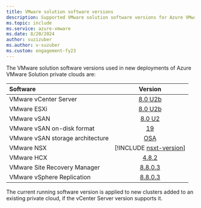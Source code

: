```yaml
---
title: VMware solution software versions
description: Supported VMware solution software versions for Azure VMware Solution.
ms.topic: include
ms.service: azure-vmware
ms.date: 8/20/2024
author: suzizuber
ms.author: v-suzuber
ms.custom: engagement-fy23
---
```


<!-- Used in faq.md and concepts-private-clouds-clusters#host-maintenance-and-lifecycle-management and introduction#vmware-software-versions-->

The VMware solution software versions used in new deployments of Azure VMware Solution private clouds are:

| Software                         |    Version   |
| :---                             |     :---:    |
| VMware vCenter Server            |    [8.0 U2b](https://docs.vmware.com/en/VMware-vSphere/8.0/rn/vsphere-vcenter-server-80u2b-release-notes/index.html)   |
| VMware ESXi                      |    [8.0 U2b](https://docs.vmware.com/en/VMware-vSphere/8.0/rn/vsphere-esxi-80u2b-release-notes/index.html)  |
| VMware vSAN                      |    [8.0 U2](https://docs.vmware.com/en/VMware-vSphere/8.0/rn/vmware-vsan-802-release-notes/index.html)   |
| VMware vSAN on-disk format       |    [19](https://kb.vmware.com/s/article/2148493)   |
| VMware vSAN storage architecture |    [OSA](https://core.vmware.com/blog/comparing-original-storage-architecture-vsan-8-express-storage-architecture)   |
| VMware NSX                       |    [!INCLUDE [nsxt-version](nsxt-version.md)]   |
| VMware HCX                       |    [4.8.2](https://docs.vmware.com/en/VMware-HCX/4.8.2/rn/vmware-hcx-482-release-notes/index.html)   |
| VMware Site Recovery Manager     |    [8.8.0.3](https://docs.vmware.com/en/Site-Recovery-Manager/8.8/rn/vmware-site-recovery-manager-8803-release-notes/index.html)   |
| VMware vSphere Replication       |    [8.8.0.3](https://docs.vmware.com/en/vSphere-Replication/8.8/rn/vsphere-replication-8803-release-notes/index.html)   |

The current running software version is applied to new clusters added to an existing private cloud, if the vCenter Server version supports it.
